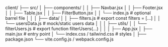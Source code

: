 client/
├── src/
│   ├── components/
│   │   ├── Navbar.jsx
│   │   ├── Footer.jsx
│   │   ├── Table.jsx
│   │   ├── FilterButton.jsx
│   │   └── index.js              # optional barrel file
│   │
│   ├── data/
│   │   ├── filters.js            # export const filters = [...]
│   │   └── usersData.js          # mock/static users data
│   │
│   ├── utils/
│   │   └── filterUsers.js        # export function filterUsers(...)
│   │
│   ├── App.jsx
│   ├── main.jsx                  # entry point
│   └── index.css / tailwind.css  # styles
│
├── package.json
└── vite.config.js / webpack.config.js

